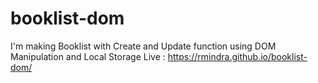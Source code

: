 # booklist-dom
I'm making Booklist with Create and Update function using DOM Manipulation and Local Storage
Live : https://rmindra.github.io/booklist-dom/
